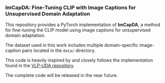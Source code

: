 ### ImCapDA: Fine-Tuning CLIP with Image Captions for Unsupervised Domain Adaptation

This repository provides a PyTorch implementation of **ImCapDA**, a method for fine-tuning the CLIP model using image captions for unsupervised domain adaptation. 

The dataset used in this work includes multiple domain-specific image-caption pairs located in the `data/` directory. 

This code is heavily inspired by and closely follows the implementation found in the [VLP-UDA repository](https://github.com/Wenlve-Zhou/VLP-UDA).

The complete code will be released in the near future.